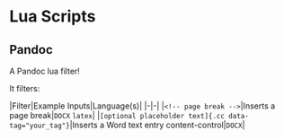 
# Lua Scripts

## Pandoc

A Pandoc lua filter!

It filters:

|Filter|Example Inputs|Language(s)|
|-|-|
|`<!-- page break -->`|Inserts a page break|`DOCX` `latex`|
|`[optional placeholder text]{.cc data-tag="your_tag"}`|Inserts a Word text entry content-control|`DOCX`|
